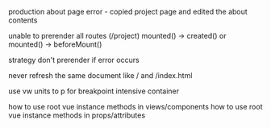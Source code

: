 production about page error - copied project page and edited the about contents

unable to prerender all routes (/project)
mounted() -> created() or mounted() -> beforeMount()

strategy don't prerender if error occurs

never refresh the same document like / and /index.html

use vw units to p for breakpoint intensive container


how to use root vue instance methods in views/components
how to use root vue instance methods in props/attributes
